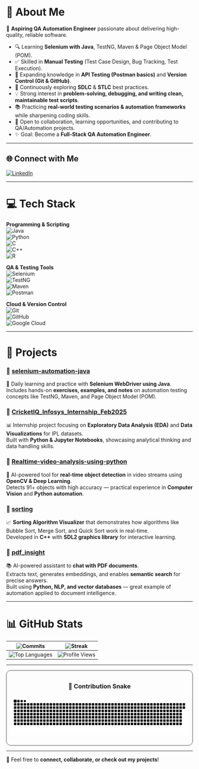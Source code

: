 # 💫 About Me  
🎯 **Aspiring QA Automation Engineer** passionate about delivering high-quality, reliable software.  

- 🔍 Learning **Selenium with Java**, TestNG, Maven & Page Object Model (POM).  
- ✅ Skilled in **Manual Testing** (Test Case Design, Bug Tracking, Test Execution).  
- 🚀 Expanding knowledge in **API Testing (Postman basics)** and **Version Control (Git & GitHub)**.  
- 🧠 Continuously exploring **SDLC** & **STLC** best practices.  
- 💡 Strong interest in **problem-solving, debugging, and writing clean, maintainable test scripts**.  
- 📚 Practicing **real-world testing scenarios & automation frameworks** while sharpening coding skills.  
- 🔗 Open to collaboration, learning opportunities, and contributing to QA/Automation projects.  
- ✨ Goal: Become a **Full-Stack QA Automation Engineer**.  

---

## 🌐 Connect with Me  
[![LinkedIn](https://img.shields.io/badge/LinkedIn-%230077B5.svg?logo=linkedin&logoColor=white)](https://linkedin.com/in/dikshansh-kaushal-00a031231)  

---

# 💻 Tech Stack  
**Programming & Scripting**  
![Java](https://img.shields.io/badge/java-%23ED8B00.svg?style=for-the-badge&logo=openjdk&logoColor=white)  
![Python](https://img.shields.io/badge/python-3670A0?style=for-the-badge&logo=python&logoColor=ffdd54)  
![C](https://img.shields.io/badge/c-%2300599C.svg?style=for-the-badge&logo=c&logoColor=white)  
![C++](https://img.shields.io/badge/c++-%2300599C.svg?style=for-the-badge&logo=c%2B%2B&logoColor=white)  
![R](https://img.shields.io/badge/r-%23276DC3.svg?style=for-the-badge&logo=r&logoColor=white)  

**QA & Testing Tools**  
![Selenium](https://img.shields.io/badge/-Selenium-43B02A?style=for-the-badge&logo=selenium&logoColor=white)  
![TestNG](https://img.shields.io/badge/-TestNG-%23E34F26?style=for-the-badge&logoColor=white)  
![Maven](https://img.shields.io/badge/-Maven-C71A36?style=for-the-badge&logo=apachemaven&logoColor=white)  
![Postman](https://img.shields.io/badge/-Postman-FF6C37?style=for-the-badge&logo=postman&logoColor=white)  

**Cloud & Version Control**  
![Git](https://img.shields.io/badge/-Git-F05032?style=for-the-badge&logo=git&logoColor=white)  
![GitHub](https://img.shields.io/badge/-GitHub-181717?style=for-the-badge&logo=github&logoColor=white)  
![Google Cloud](https://img.shields.io/badge/GoogleCloud-%234285F4.svg?style=for-the-badge&logo=google-cloud&logoColor=white)  

---

# 📂 Projects  

### 🔹 [selenium-automation-java](https://github.com/dkaushal46/selenium-automation-java)  
📌 Daily learning and practice with **Selenium WebDriver using Java**.  
Includes hands-on **exercises, examples, and notes** on automation testing concepts like TestNG, Maven, and Page Object Model (POM).  

### 🔹 [CricketIQ_Infosys_Internship_Feb2025](https://github.com/dkaushal46/CricketIQ_Infosys_Internship_Feb2025)  
📊 Internship project focusing on **Exploratory Data Analysis (EDA)** and **Data Visualizations** for IPL datasets.  
Built with **Python & Jupyter Notebooks**, showcasing analytical thinking and data handling skills.  

### 🔹 [Realtime-video-analysis-using-python](https://github.com/dkaushal46/Realtime-video-analysis-using-python)  
🎥 AI-powered tool for **real-time object detection** in video streams using **OpenCV & Deep Learning**.  
Detects 91+ objects with high accuracy — practical experience in **Computer Vision** and **Python automation**.  

### 🔹 [sorting](https://github.com/dkaushal46/sorting)  
📈 **Sorting Algorithm Visualizer** that demonstrates how algorithms like Bubble Sort, Merge Sort, and Quick Sort work in real-time.  
Developed in **C++** with **SDL2 graphics library** for interactive learning.  

### 🔹 [pdf_insight](https://github.com/dkaushal46/pdf_insight)  
📚 AI-powered assistant to **chat with PDF documents**.  
Extracts text, generates embeddings, and enables **semantic search** for precise answers.  
Built using **Python, NLP, and vector databases** — great example of automation applied to document intelligence.  

---

# 📊 GitHub Stats

| ![Commits](https://camo.githubusercontent.com/2e7db0e1eb8ebeef5dd61220f9101d1880ff8058ae50c40e22509b423eebe7c0/68747470733a2f2f6769746875622d726561646d652d73746174732e76657263656c2e6170702f6170693f757365726e616d653d646b61757368616c3436267468656d653d6461726b26686964655f626f726465723d66616c736526696e636c7564655f616c6c5f636f6d6d6974733d7472756526636f756e745f707269766174653d74727565) | ![Streak](https://camo.githubusercontent.com/65aea81d1559e8a9ba896ab38bfe1561227770f3c99361b66f08b9426eb78a7a/68747470733a2f2f73747265616b2d73746174732e64656d6f6c61622e636f6d2f3f757365723d646b61757368616c3436267468656d653d6461726b26686964655f626f726465723d66616c7365) |
| --- | --- |
| ![Top Languages](https://camo.githubusercontent.com/d10f40cf9e197df3393f598fb8345c62752f98992a6f7eb0dcea4b9e94ac1630/68747470733a2f2f6769746875622d726561646d652d73746174732e76657263656c2e6170702f6170692f746f702d6c616e67732f3f757365726e616d653d646b61757368616c3436267468656d653d6461726b26686964655f626f726465723d66616c736526696e636c7564655f616c6c5f636f6d6d6974733d7472756526636f756e745f707269766174653d74727565266c61796f75743d636f6d70616374) | ![Profile Views](https://komarev.com/ghpvc/?username=dkaushal46&color=0e75b6&style=flat) |


---

<div align="center" style="border:1px solid #444; padding:10px; border-radius:12px; max-width:600px; margin:auto;">

### 🐍 Contribution Snake

![snake gif](https://github.com/dkaushal46/dkaushal46/blob/output/github-snake-dark.svg)

</div>

---

🔗 Feel free to **connect, collaborate, or check out my projects**!
